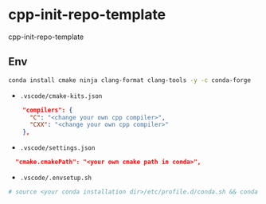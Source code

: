 # cpp-init-repo-template

cpp-init-repo-template

## Env

```bash
conda install cmake ninja clang-format clang-tools -y -c conda-forge
```

- `.vscode/cmake-kits.json`

```json
    "compilers": {
      "C": "<change your own cpp compiler>",
      "CXX": "<change your own cpp compiler>"
    },
```

- `.vscode/settings.json`

```json
  "cmake.cmakePath": "<your own cmake path in conda>",
```

- `.vscode/.envsetup.sh`

```bash
# source <your conda installation dir>/etc/profile.d/conda.sh && conda activate <env_name>
```
